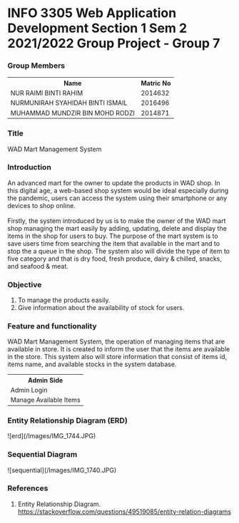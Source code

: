 # INFO 3305 Web Application Development Section 1 Sem 2 2021/2022 Group Project - Group 7

<h3> Group Members</h3>
<table>
    <tr>
    <th>Name</th>
    <th>Matric No</th>
    </tr>
    <tr>
        <td>NUR RAIMI BINTI RAHIM</td>
        <td>2014632</td>
    </tr>
       <tr>
        <td>NURMUNIRAH SYAHIDAH BINTI ISMAIL</td>
        <td>2016496</td>
    </tr>
       <tr>
        <td>MUHAMMAD MUNDZIR BIN MOHD RODZI</td>
        <td>2014871</td>
    </tr>

   
</table>

<h3>Title</h3>

WAD Mart Management System

<h3> Introduction </h3>

An advanced mart for the owner to update the products in WAD shop. In this digital age, a web-based shop system would be ideal especially during the pandemic, users can access the system using their smartphone or any devices to shop online. <br></br>
Firstly, the system introduced by us is to make the owner of the WAD mart shop managing the mart easily by adding, updating, delete and display the items in the shop for users to buy. The purpose of the mart system is to save users time from searching the item that available in the mart and to stop the a queue in the shop. The system also will divide the type of item to five category and that is dry food, fresh produce, dairy & chilled, snacks, and seafood & meat. 

<h3> Objective</h3>

<ol>
  <li>To manage the products easily.</li>
  <li>Give information about the availability of stock for users.</li>
</ol>

<h3>Feature and functionality</h3>

WAD Mart Management System, the operation of managing items that are available in store. It is created to inform the user that the items are available in the store. This system also will store information that consist of items id, items name, and available stocks in the system database.

<table>
    <tr>
        <th>Admin Side</th>
    </tr>
    <tr>
        <td>Admin Login</td>
    </tr>
    <tr>
        <td>Manage Available Items</td>
    </tr>
</table>

<h3>Entity Relationship Diagram (ERD)</h3>
![erd](/Images/IMG_1744.JPG)

<h3>Sequential Diagram</h3>
![sequential](/Images/IMG_1740.JPG)

<h3>References</h3>

1. Entity Relationship Diagram.
https://stackoverflow.com/questions/49519085/entity-relation-diagrams

